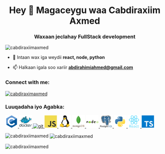 <h1 align="center">Hey 👋 Magaceygu waa Cabdiraxiim Axmed</h1>
<h3 align="center">Waxaan jeclahay FullStack development</h3>

<p align="left"> <img src="https://komarev.com/ghpvc/?username=cabdiraxiimaxmed&label=Profile%20views&color=0e75b6&style=flat" alt="cabdiraxiimaxmed" /> </p>

- 💬 Intaan wax iga weydii **react, node, python**

- 📫 Halkaan igala soo xariir **abdirahimiahmed@gmail.com**

<h3 align="left">Connect with me:</h3>
<p align="left">
<a href="https://twitter.com/cabdiraximaxmed" target="blank"><img align="center" src="https://raw.githubusercontent.com/rahuldkjain/github-profile-readme-generator/master/src/images/icons/Social/twitter.svg" alt="cabdiraximaxmed" height="30" width="40" /></a>
</p>

<h3 align="left">Luuqadaha iyo Agabka:</h3>
<p align="left"> <a href="https://www.cprogramming.com/" target="_blank" rel="noreferrer"> <img src="https://raw.githubusercontent.com/devicons/devicon/master/icons/c/c-original.svg" alt="c" width="40" height="40"/> </a> <a href="https://www.docker.com/" target="_blank" rel="noreferrer"> <img src="https://raw.githubusercontent.com/devicons/devicon/master/icons/docker/docker-original-wordmark.svg" alt="docker" width="40" height="40"/> </a> <a href="https://git-scm.com/" target="_blank" rel="noreferrer"> <img src="https://www.vectorlogo.zone/logos/git-scm/git-scm-icon.svg" alt="git" width="40" height="40"/> </a> <a href="https://developer.mozilla.org/en-US/docs/Web/JavaScript" target="_blank" rel="noreferrer"> <img src="https://raw.githubusercontent.com/devicons/devicon/master/icons/javascript/javascript-original.svg" alt="javascript" width="40" height="40"/> </a> <a href="https://www.linux.org/" target="_blank" rel="noreferrer"> <img src="https://raw.githubusercontent.com/devicons/devicon/master/icons/linux/linux-original.svg" alt="linux" width="40" height="40"/> </a> <a href="https://www.mongodb.com/" target="_blank" rel="noreferrer"> <img src="https://raw.githubusercontent.com/devicons/devicon/master/icons/mongodb/mongodb-original-wordmark.svg" alt="mongodb" width="40" height="40"/> </a> <a href="https://nodejs.org" target="_blank" rel="noreferrer"> <img src="https://raw.githubusercontent.com/devicons/devicon/master/icons/nodejs/nodejs-original-wordmark.svg" alt="nodejs" width="40" height="40"/> </a> <a href="https://www.postgresql.org" target="_blank" rel="noreferrer"> <img src="https://raw.githubusercontent.com/devicons/devicon/master/icons/postgresql/postgresql-original-wordmark.svg" alt="postgresql" width="40" height="40"/> </a> <a href="https://www.python.org" target="_blank" rel="noreferrer"> <img src="https://raw.githubusercontent.com/devicons/devicon/master/icons/python/python-original.svg" alt="python" width="40" height="40"/> </a> <a href="https://reactjs.org/" target="_blank" rel="noreferrer"> <img src="https://raw.githubusercontent.com/devicons/devicon/master/icons/react/react-original-wordmark.svg" alt="react" width="40" height="40"/> </a> <a href="https://www.typescriptlang.org/" target="_blank" rel="noreferrer"> <img src="https://raw.githubusercontent.com/devicons/devicon/master/icons/typescript/typescript-original.svg" alt="typescript" width="40" height="40"/> </a> </p>

<p><img align="left" src="https://github-readme-stats.vercel.app/api/top-langs?username=cabdiraxiimaxmed&show_icons=true&locale=en&layout=compact" alt="cabdiraxiimaxmed" /></p>

<p>&nbsp;<img align="center" src="https://github-readme-stats.vercel.app/api?username=cabdiraxiimaxmed&show_icons=true&locale=en" alt="cabdiraxiimaxmed" /></p>

<p><img align="center" src="https://github-readme-streak-stats.herokuapp.com/?user=cabdiraxiimaxmed&" alt="cabdiraxiimaxmed" /></p>

